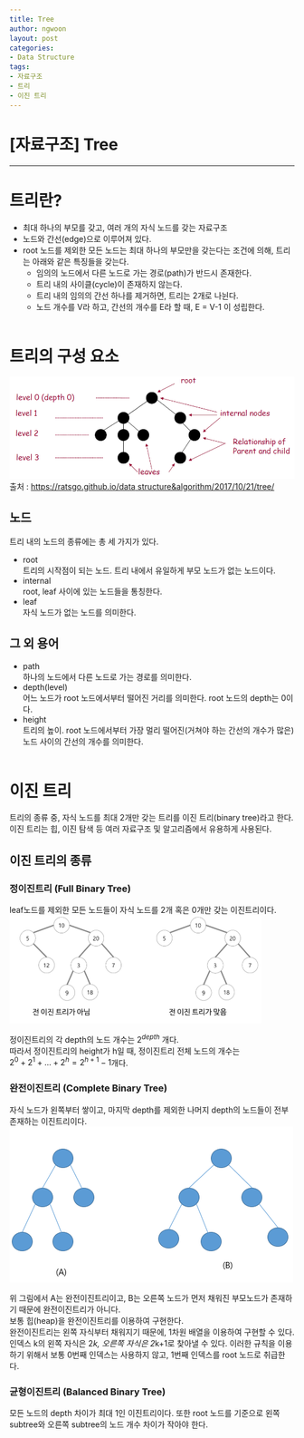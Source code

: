 ```yaml
---
title: Tree
author: ngwoon
layout: post
categories:
- Data Structure
tags:
- 자료구조
- 트리
- 이진 트리
---
```


# [자료구조] Tree
- - -

# 트리란?
- 최대 하나의 부모를 갖고, 여러 개의 자식 노드를 갖는 자료구조
- 노드와 간선(edge)으로 이루어져 있다.
- root 노드를 제외한 모든 노드는 최대 하나의 부모만을 갖는다는 조건에 의해, 트리는 아래와 같은 특징들을 갖는다.
    - 임의의 노드에서 다른 노드로 가는 경로(path)가 반드시 존재한다.
    - 트리 내의 사이클(cycle)이 존재하지 않는다.
    - 트리 내의 임의의 간선 하나를 제거하면, 트리는 2개로 나뉜다.
    - 노드 개수를 V라 하고, 간선의 개수를 E라 할 때, E = V-1 이 성립한다.
<br/><br/>

# 트리의 구성 요소
![트리 구성](/assets/images/post/Data-Structure/2021-03-30-tree/tree.png)
출처 : [https://ratsgo.github.io/data structure&algorithm/2017/10/21/tree/](https://ratsgo.github.io/data%20structure&algorithm/2017/10/21/tree/)

## 노드
트리 내의 노드의 종류에는 총 세 가지가 있다.
- root<br/>
    트리의 시작점이 되는 노드. 트리 내에서 유일하게 부모 노드가 없는 노드이다.<br/>
- internal<br/>
    root, leaf 사이에 있는 노드들을 통칭한다.<br/>
- leaf<br/>
    자식 노드가 없는 노드를 의미한다.

## 그 외 용어
- path<br/>
    하나의 노드에서 다른 노드로 가는 경로를 의미한다.<br/>
- depth(level)<br/>
    어느 노드가 root 노드에서부터 떨어진 거리를 의미한다. root 노드의 depth는 0이다.<br/>
- height<br/>
    트리의 높이. root 노드에서부터 가장 멀리 떨어진(거쳐야 하는 간선의 개수가 많은) 노드 사이의 간선의 개수를 의미한다.
<br/><br/>

# 이진 트리
트리의 종류 중, 자식 노드를 최대 2개만 갖는 트리를 이진 트리(binary tree)라고 한다.<br/>
이진 트리는 힙, 이진 탐색 등 여러 자료구조 및 알고리즘에서 유용하게 사용된다.

## 이진 트리의 종류

### 정이진트리 (Full Binary Tree)
leaf노드를 제외한 모든 노드들이 자식 노드를 2개 혹은 0개만 갖는 이진트리이다.<br/>
![정이진트리](/assets/images/post/Data-Structure/2021-03-30-tree/full-binary-tree.png)

정이진트리의 각 depth의 노드 개수는 $2^{depth}$ 개다. <br/>
따라서 정이진트리의 height가 h일 때, 정이진트리 전체 노드의 개수는<br/>
$2^0 + 2^1 + ... + 2^h = 2^{h+1} - 1$개다.

### 완전이진트리 (Complete Binary Tree)
자식 노드가 왼쪽부터 쌓이고, 마지막 depth를 제외한 나머지 depth의 노드들이 전부 존재하는 이진트리이다.<br/>
![완전이진트리](/assets/images/post/Data-Structure/2021-03-30-tree/complete-binary-tree.png)

위 그림에서 A는 완전이진트리이고, B는 오른쪽 노드가 먼저 채워진 부모노드가 존재하기 때문에 완전이진트리가 아니다.<br/>
보통 힙(heap)을 완전이진트리를 이용하여 구현한다.<br/>
완전이진트리는 왼쪽 자식부터 채워지기 때문에, 1차원 배열을 이용하여 구현할 수 있다. 인덱스 k의 왼쪽 자식은 2*k, 오른쪽 자식은 2*k+1로 찾아낼 수 있다. 이러한 규칙을 이용하기 위해서 보통 0번째 인덱스는 사용하지 않고, 1번째 인덱스를 root 노드로 취급한다. 

### 균형이진트리 (Balanced Binary Tree)
모든 노드의 depth 차이가 최대 1인 이진트리이다. 또한 root 노드를 기준으로 왼쪽 subtree와 오른쪽 subtree의 노드 개수 차이가 작아야 한다.